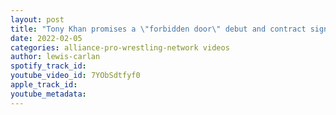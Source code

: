 ```yaml
---
layout: post
title: "Tony Khan promises a \"forbidden door\" debut and contract signing on the next AEW Dynamite"
date: 2022-02-05
categories: alliance-pro-wrestling-network videos
author: lewis-carlan
spotify_track_id: 
youtube_video_id: 7YObSdtfyf0
apple_track_id: 
youtube_metadata: 
---
```

